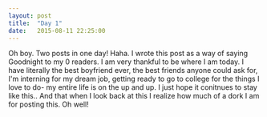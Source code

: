 ```yaml
---
layout: post
title:  "Day 1"
date:   2015-08-11 22:25:00
---
```

Oh boy. Two posts in one day! Haha. I wrote this post as a way of saying Goodnight to my 0 readers. I am very thankful to be where I am today. I have literally the best boyfriend ever, the best friends anyone could ask for, I'm interning for my dream job, getting ready to go to college for the things I love to do- my entire life is on the up and up. I just hope it conitnues to stay like this.. And that when I look back at this I realize how much of a dork I am for posting this. Oh well!